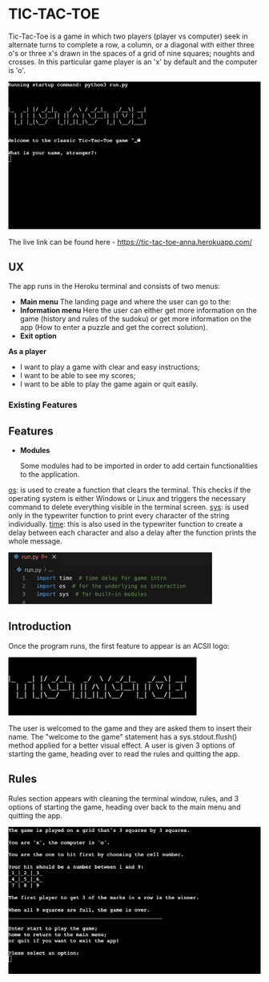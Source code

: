 # TIC-TAC-TOE

  Tic-Tac-Toe is a game in which two players (player vs computer) seek in alternate turns to complete a row, a column, or a diagonal with either three o's or three x's drawn in the spaces of a grid of nine squares; noughts and crosses. In this particular game player is an 'x' by default and the computer is 'o'.

![Main](https://github.com/Annausername/tic-tac-toe/blob/main/media/main.png)

The live link can be found here - https://tic-tac-toe-anna.herokuapp.com/

## UX

The app runs in the Heroku terminal and consists of two menus:

- __Main menu__ The landing page and where the user can go to the:
- __Information menu__ Here the user can either get more information on the game (history and rules of the sudoku) or get more information on the app (How to enter a puzzle and get the correct solution).
- __Exit option__

__As a player__

- I want to play a game with clear and easy instructions;
- I want to be able to see my scores;
- I want to be able to play the game again or quit easily.

### Existing Features

## Features

- __Modules__

  Some modules had to be imported in order to add certain functionalities to the application.

[os](https://docs.python.org/3/library/os.html): is used to create a function that clears the terminal. This checks if the operating system is either Windows or Linux and triggers the necessary command to delete everything visible in the terminal screen.
[sys](https://docs.python.org/3/library/sys.html): is used only in the typewriter function to print every character of the string individually.
[time](https://docs.python.org/3/library/time.html?highlight=time#module-time): this is also used in the typewriter function to create a delay between each character and also a delay after the function prints the whole message.

![modules](https://github.com/Annausername/tic-tac-toe/blob/main/media/modules.png)

## Introduction

  Once the program runs, the first feature to appear is an ACSII logo:

![ASCII](https://github.com/Annausername/tic-tac-toe/blob/main/media/ASCII.png)

  The user is welcomed to the game and they are asked them to insert their name. The "welcome to the game" statement has a sys.stdout.flush() method applied for a better visual effect. A user is given 3 options of starting the game, heading over to read the rules and quitting the app.
  
## Rules

  Rules section appears with cleaning the terminal window, rules, and 3 options of starting the game, heading over back to the main menu and quitting the app.
  
![Rules](https://github.com/Annausername/tic-tac-toe/blob/main/media/Rules.png)  
  
